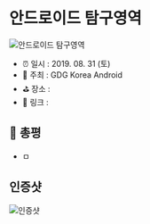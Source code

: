 # 안드로이드 탐구영역

![안드로이드 탐구영역](image.jpg)

- ⏰ 일시 : 2019. 08. 31 (토)
- 💁 주최 : GDG Korea Android
- ⛳ 장소 : 
- 🔗 링크 : 

## 👏 총평 

- ㅁ

## 인증샷

![인증샷](self.png)
